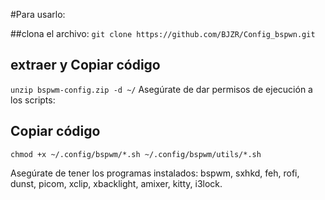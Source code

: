#Para usarlo:

##clona el archivo:
```git clone https://github.com/BJZR/Config_bspwn.git```

## extraer y Copiar código
```unzip bspwm-config.zip -d ~/```
Asegúrate de dar permisos de ejecución a los scripts:

## Copiar código
```chmod +x ~/.config/bspwm/*.sh ~/.config/bspwm/utils/*.sh```

Asegúrate de tener los programas instalados: bspwm, sxhkd, feh, rofi, dunst, picom, xclip, xbacklight, amixer, kitty, i3lock.
